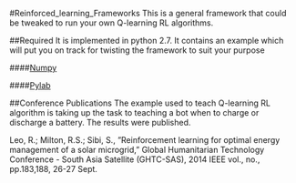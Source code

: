 
#Reinforced_learning_Frameworks
This is a general framework that could be tweaked to run your own Q-learning RL algorithms.

##Required
It is implemented in python 2.7. It contains an example which will put you on track for twisting the framework to suit your purpose

####[Numpy](http://www.numpy.org/)

####[Pylab](http://wiki.scipy.org/PyLab)

##Conference Publications 
The example used to teach Q-learning RL algorithm is taking up the task to teaching a bot when to charge or discharge a battery. The results were published.

Leo, R.; Milton, R.S.; Sibi, S., ”Reinforcement learning for optimal energy management of a solar microgrid,”
Global Humanitarian Technology Conference - South Asia Satellite (GHTC-SAS), 2014 IEEE
vol., no., pp.183,188, 26-27 Sept.



